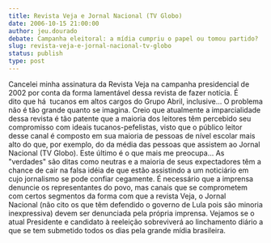 ```yaml
---
title: Revista Veja e Jornal Nacional (TV Globo)
date: 2006-10-15 21:00:00
author: jeu.dourado
debate: Campanha eleitoral: a mídia cumpriu o papel ou tomou partido?
slug: revista-veja-e-jornal-nacional-tv-globo
status: publish 
type: post
---
```


Cancelei minha assinatura da Revista Veja na campanha presidencial de 2002 por conta da forma lamentável dessa revista de fazer notícia. É dito que há  tucanos em altos cargos do Grupo Abril, inclusive... O problema não é tão grande quanto se imagina. Creio que atualmente a imparcialidade dessa revista é tão patente que a maioria dos leitores têm percebido seu compromisso com ideais tucanos-pefelistas, visto que o público leitor desse canal é composto em sua maioria de pessoas de nível escolar mais alto do que, por exemplo, do da média das pessoas que assistem ao Jornal Nacional (TV Globo). Este último é o que mais me preocupa... As "verdades" são ditas como neutras e a maioria de seus expectadores têm a chance de cair na falsa idéia de que estão assistindo a um noticiário em cujo jornalismo se pode confiar cegamente. É necessário que a imprensa denuncie os representantes do povo, mas canais que se comprometem com certos segmentos da forma com que a revista Veja, o Jornal Nacional (não cito os que têm defendido o governo de Lula pois são minoria inexpressiva) devem ser denunciada pela própria imprensa. Vejamos se o atual Presidente e candidato à reeleição sobreviverá ao linchamento diário a que se tem submetido todos os dias pela grande mídia brasileira.
